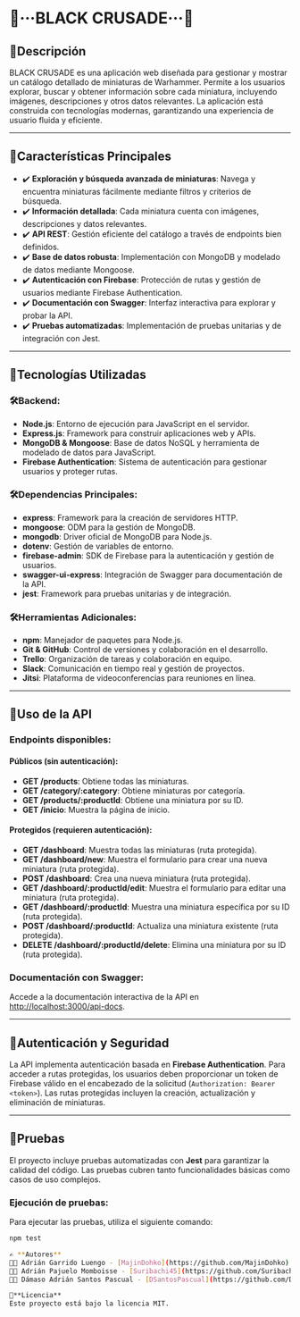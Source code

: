 # 📁···**BLACK CRUSADE**···📁

## 📖**Descripción**
BLACK CRUSADE es una aplicación web diseñada para gestionar y mostrar un catálogo detallado de miniaturas de Warhammer. Permite a los usuarios explorar, buscar y obtener información sobre cada miniatura, incluyendo imágenes, descripciones y otros datos relevantes. La aplicación está construida con tecnologías modernas, garantizando una experiencia de usuario fluida y eficiente.

---

## 📌**Características Principales**
- ✔️ **Exploración y búsqueda avanzada de miniaturas**: Navega y encuentra miniaturas fácilmente mediante filtros y criterios de búsqueda.
- ✔️ **Información detallada**: Cada miniatura cuenta con imágenes, descripciones y datos relevantes.
- ✔️ **API REST**: Gestión eficiente del catálogo a través de endpoints bien definidos.
- ✔️ **Base de datos robusta**: Implementación con MongoDB y modelado de datos mediante Mongoose.
- ✔️ **Autenticación con Firebase**: Protección de rutas y gestión de usuarios mediante Firebase Authentication.
- ✔️ **Documentación con Swagger**: Interfaz interactiva para explorar y probar la API.
- ✔️ **Pruebas automatizadas**: Implementación de pruebas unitarias y de integración con Jest.

---

## 🚀**Tecnologías Utilizadas**

### 🛠Backend:
- **Node.js**: Entorno de ejecución para JavaScript en el servidor.
- **Express.js**: Framework para construir aplicaciones web y APIs.
- **MongoDB & Mongoose**: Base de datos NoSQL y herramienta de modelado de datos para JavaScript.
- **Firebase Authentication**: Sistema de autenticación para gestionar usuarios y proteger rutas.

### 🛠Dependencias Principales:
- **express**: Framework para la creación de servidores HTTP.
- **mongoose**: ODM para la gestión de MongoDB.
- **mongodb**: Driver oficial de MongoDB para Node.js.
- **dotenv**: Gestión de variables de entorno.
- **firebase-admin**: SDK de Firebase para la autenticación y gestión de usuarios.
- **swagger-ui-express**: Integración de Swagger para documentación de la API.
- **jest**: Framework para pruebas unitarias y de integración.

### 🛠Herramientas Adicionales:
- **npm**: Manejador de paquetes para Node.js.
- **Git & GitHub**: Control de versiones y colaboración en el desarrollo.
- **Trello**: Organización de tareas y colaboración en equipo.
- **Slack**: Comunicación en tiempo real y gestión de proyectos.
- **Jitsi**: Plataforma de videoconferencias para reuniones en línea.

---

## 📖**Uso de la API**

### Endpoints disponibles:

#### Públicos (sin autenticación):
- **GET /products**: Obtiene todas las miniaturas.
- **GET /category/:category**: Obtiene miniaturas por categoría.
- **GET /products/:productId**: Obtiene una miniatura por su ID.
- **GET /inicio**: Muestra la página de inicio.

#### Protegidos (requieren autenticación):
- **GET /dashboard**: Muestra todas las miniaturas (ruta protegida).
- **GET /dashboard/new**: Muestra el formulario para crear una nueva miniatura (ruta protegida).
- **POST /dashboard**: Crea una nueva miniatura (ruta protegida).
- **GET /dashboard/:productId/edit**: Muestra el formulario para editar una miniatura (ruta protegida).
- **GET /dashboard/:productId**: Muestra una miniatura específica por su ID (ruta protegida).
- **POST /dashboard/:productId**: Actualiza una miniatura existente (ruta protegida).
- **DELETE /dashboard/:productId/delete**: Elimina una miniatura por su ID (ruta protegida).

### Documentación con Swagger:
Accede a la documentación interactiva de la API en [http://localhost:3000/api-docs](http://localhost:3000/api-docs).

---

## 🔐**Autenticación y Seguridad**
La API implementa autenticación basada en **Firebase Authentication**. Para acceder a rutas protegidas, los usuarios deben proporcionar un token de Firebase válido en el encabezado de la solicitud (`Authorization: Bearer <token>`). Las rutas protegidas incluyen la creación, actualización y eliminación de miniaturas.

---

## 🧪**Pruebas**
El proyecto incluye pruebas automatizadas con **Jest** para garantizar la calidad del código. Las pruebas cubren tanto funcionalidades básicas como casos de uso complejos.

### Ejecución de pruebas:
Para ejecutar las pruebas, utiliza el siguiente comando:
```bash
npm test

✍️ **Autores**
👨‍💻 Adrián Garrido Luengo - [MajinDohko](https://github.com/MajinDohko)
👨‍💻 Adrián Pajuelo Momboisse - [Suribachi45](https://github.com/Suribachi45)
👨‍💻 Dámaso Adrián Santos Pascual - [DSantosPascual](https://github.com/DSantosPascual)

📜**Licencia**
Este proyecto está bajo la licencia MIT.
